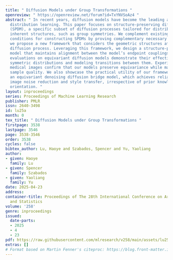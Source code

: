 ```yaml
---
title: " Diffusion Models under Group Transformations "
openreview: " https://openreview.net/forum?id=TxYNVSoAz4 "
abstract: " In recent years, diffusion models have become the leading approach for
  distribution learning. This paper focuses on structure-preserving diffusion models
  (SPDM), a specific subset of diffusion processes tailored for distributions with
  inherent structures, such as group symmetries. We complement existing sufficient
  conditions for constructing SPDMs by proving complementary necessary ones. Additionally,
  we propose a new framework that considers the geometric structures affecting the
  diffusion process. Leveraging this framework, we design a structure-preserving bridge
  model that maintains alignment between the model’s endpoint couplings. Empirical
  evaluations on equivariant diffusion models demonstrate their effectiveness in learning
  symmetric distributions and modeling transitions between them. Experiments on real-world
  medical images confirm that our models preserve equivariance while maintaining high
  sample quality. We also showcase the practical utility of our framework by implementing
  an equivariant denoising diffusion bridge model, which achieves reliable equivariant
  image noise reduction and style transfer, irrespective of prior knowledge of image
  orientation. "
layout: inproceedings
series: Proceedings of Machine Learning Research
publisher: PMLR
issn: 2640-3498
id: lu25a
month: 0
tex_title: " Diffusion Models under Group Transformations "
firstpage: 3538
lastpage: 3546
page: 3538-3546
order: 3538
cycles: false
bibtex_author: Lu, Haoye and Szabados, Spencer and Yu, Yaoliang
author:
- given: Haoye
  family: Lu
- given: Spencer
  family: Szabados
- given: Yaoliang
  family: Yu
date: 2025-04-23
address:
container-title: Proceedings of The 28th International Conference on Artificial Intelligence
  and Statistics
volume: '258'
genre: inproceedings
issued:
  date-parts:
  - 2025
  - 4
  - 23
pdf: https://raw.githubusercontent.com/mlresearch/v258/main/assets/lu25a/lu25a.pdf
extras: []
# Format based on Martin Fenner's citeproc: https://blog.front-matter.io/posts/citeproc-yaml-for-bibliographies/
---
```

